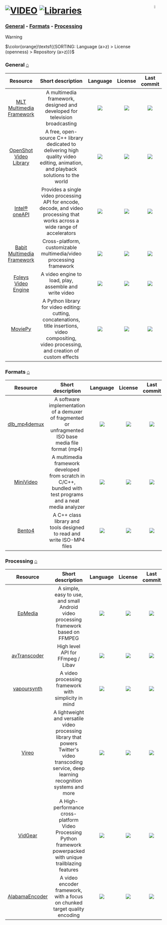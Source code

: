 # [![VIDEO](https://flat.badgen.net/badge/HyMPS/VIDEO/green?scale=1.8)](https://github.com/FORARTfe/HyMPS#-1 "VIDEO section") [![Libraries](https://flat.badgen.net/badge/HyMPS/Libraries/blue?scale=1.8&label=)](https://github.com/FORARTfe/HyMPS/blob/main/Video/Libraries.md#-- "Libraries page") <img align="right" alt="stable" src="https://user-images.githubusercontent.com/171307/210727719-14b940a2-d1dc-4991-b6a4-7add74463ce8.png" width="5%" />

### [General](#general-) - [Formats](#formats-) - [Processing](#processing-)

> [!WARNING]
> $\color{orange}\textsf{{SORTING: Language (a>z) > License (openness) > Repository (a>z)}}$

### General [⌂](#--)
|Resource|Short description|Language|License|Last commit|
|:-:|:-:|:-:|:-:|:-:|
|[MLT Multimedia Framework](https://www.mltframework.org/)|A multimedia framework, designed and developed for television broadcasting|[![](https://img.shields.io/github/languages/top/mltframework/mlt?color=pink&style=flat-square)](https://github.com/mltframework/mlt/graphs/contributors)|[![](https://flat.badgen.net/github/license/mltframework/mlt?label=)](https://github.com/mltframework/mlt/blob/master/COPYING)|[![](https://img.shields.io/github/last-commit/mltframework/mlt?style=flat-square&label=)](https://github.com/mltframework/mlt/graphs/code-frequency)|
|[OpenShot Video Library](https://github.com/OpenShot/libopenshot#readme)|A free, open-source C++ library dedicated to delivering high quality video editing, animation, and playback solutions to the world|[![](https://img.shields.io/github/languages/top/OpenShot/libopenshot?color=pink&style=flat-square)](https://github.com/OpenShot/libopenshot/graphs/contributors)|[![](https://flat.badgen.net/github/license/OpenShot/libopenshot?label=)](https://github.com/OpenShot/libopenshot/blob/develop/COPYING)|[![](https://img.shields.io/github/last-commit/OpenShot/libopenshot?style=flat-square&label=)](https://github.com/OpenShot/libopenshot/graphs/code-frequency)|
|[Intel® oneAPI](https://software.intel.com/content/www/us/en/develop/tools/oneapi/components/onevpl.html)|Provides a single video processing API for encode, decode, and video processing that works across a wide range of accelerators|[![](https://img.shields.io/github/languages/top/oneapi-src/oneVPL?color=pink&style=flat-square)](https://github.com/oneapi-src/oneVPL/graphs/contributors)|[![](https://flat.badgen.net/github/license/oneapi-src/oneVPL?label=)](https://github.com/intel/libvpl/blob/main/LICENSE)|[![](https://img.shields.io/github/last-commit/oneapi-src/oneVPL?style=flat-square&label=)](https://github.com/oneapi-src/oneVPL/graphs/code-frequency)|
|[Babit Multimedia Framework](https://babitmf.github.io/)|Cross-platform, customizable multimedia/video processing framework|[![](https://img.shields.io/github/languages/top/BabitMF/bmf?color=pink&style=flat-square)](https://github.com/BabitMF/bmf/graphs/contributors)|[![](https://flat.badgen.net/github/license/BabitMF/bmf?label=)](https://github.com/BabitMF/bmf/blob/master/LICENSE)|[![](https://img.shields.io/github/last-commit/BabitMF/bmf/master?style=flat-square&label=)](https://github.com/BabitMF/bmf/graphs/code-frequency)|
|[Foleys Video Engine](https://github.com/ffAudio/foleys_video_engine#readme)|A video engine to load, play, assemble and write video|[![](https://img.shields.io/github/languages/top/ffAudio/foleys_video_engine?color=pink&style=flat-square)](https://github.com/ffAudio/foleys_video_engine/graphs/contributors)|[![](https://flat.badgen.net/badge/license/Other/blue?label=)](https://github.com/ffAudio/foleys_video_engine/blob/master/LICENSE.md)|[![](https://img.shields.io/github/last-commit/ffAudio/foleys_video_engine?style=flat-square&label=)](https://github.com/ffAudio/foleys_video_engine/graphs/code-frequency)|
|[MoviePy](https://github.com/Zulko/moviepy#readme)|A Python library for video editing: cutting, concatenations, title insertions, video compositing, video processing, and creation of custom effects|[![](https://img.shields.io/github/languages/top/Zulko/moviepy?color=pink&style=flat-square)](https://github.com/Zulko/moviepy/graphs/contributors)|[![](https://flat.badgen.net/github/license/Zulko/moviepy?label=)](https://github.com/Zulko/moviepy/blob/master/LICENCE.txt)|[![](https://img.shields.io/github/last-commit/Zulko/moviepy?style=flat-square&label=)](https://github.com/Zulko/moviepy/graphs/code-frequency)|

### Formats [⌂](#--)
|Resource|Short description|Language|License|Last commit|
|:-:|:-:|:-:|:-:|:-:|
|[dlb_mp4demux](https://github.com/DolbyLaboratories/dlb_mp4demux#readme)|A software implementation of a demuxer of fragmented or unfragmented ISO base media file format (mp4)|[![](https://img.shields.io/github/languages/top/DolbyLaboratories/dlb_mp4demux?color=pink&style=flat-square)](https://github.com/DolbyLaboratories/dlb_mp4demux/graphs/contributors)|[![](https://flat.badgen.net/github/license/DolbyLaboratories/dlb_mp4demux?label=)](https://github.com/DolbyLaboratories/dlb_mp4demux/blob/master/LICENSE)|[![](https://img.shields.io/github/last-commit/DolbyLaboratories/dlb_mp4demux?style=flat-square&label=)](https://github.com/DolbyLaboratories/dlb_mp4demux/graphs/code-frequency)|
|[MiniVideo](https://github.com/emericg/MiniVideo#readme)|A multimedia framework developed from scratch in C/C++, bundled with test programs and a neat media analyzer|[![](https://img.shields.io/github/languages/top/emericg/MiniVideo?color=pink&style=flat-square)](https://github.com/emericg/MiniVideo/graphs/contributors)|[![](https://flat.badgen.net/github/license/emericg/MiniVideo?label=)](https://github.com/emericg/MiniVideo/blob/master/LICENSE.md)|[![](https://img.shields.io/github/last-commit/emericg/MiniVideo?style=flat-square&label=)](https://github.com/emericg/MiniVideo/graphs/code-frequency)|
|[Bento4](https://github.com/axiomatic-systems/Bento4#readme)|A C++ class library and tools designed to read and write ISO-MP4 files|[![](https://img.shields.io/github/languages/top/axiomatic-systems/Bento4?color=pink&style=flat-square)](https://github.com/axiomatic-systems/Bento4/graphs/contributors)|[![](https://flat.badgen.net/github/license/axiomatic-systems/Bento4?label=)](https://github.com/axiomatic-systems/Bento4/issues/968)|[![](https://img.shields.io/github/last-commit/axiomatic-systems/Bento4?style=flat-square&label=)](https://github.com/axiomatic-systems/Bento4/graphs/code-frequency)|


### Processing [⌂](#--)
|Resource|Short description|Language|License|Last commit|
|:-:|:-:|:-:|:-:|:-:|
|[EpMedia](https://github.com/yangjie10930/EpMedia#readme)|A simple, easy to use, and small Android video processing framework based on FFMPEG|[![](https://img.shields.io/github/languages/top/yangjie10930/EpMedia?color=pink&style=flat-square)](https://github.com/yangjie10930/EpMedia/graphs/contributors)|[![](https://flat.badgen.net/github/license/yangjie10930/EpMedia?label=)](https://github.com/yangjie10930/EpMedia/blob/master/LICENSE)|[![](https://img.shields.io/github/last-commit/yangjie10930/EpMedia?style=flat-square&label=)](https://github.com/yangjie10930/EpMedia/graphs/code-frequency)|
|[avTranscoder](https://github.com/avTranscoder/avTranscoder#readme)|High level API for FFmpeg / Libav|[![](https://img.shields.io/github/languages/top/avTranscoder/avTranscoder?color=pink&style=flat-square)](https://github.com/avTranscoder/avTranscoder/graphs/contributors)|[![](https://flat.badgen.net/badge/license/Multi/blue?label=)](https://github.com/avTranscoder/avTranscoder/blob/develop/COPYING.md)|[![](https://img.shields.io/github/last-commit/avTranscoder/avTranscoder?style=flat-square&label=)](https://github.com/avTranscoder/avTranscoder/graphs/code-frequency)|
|[vapoursynth](https://github.com/vapoursynth/vapoursynth#readme)|A video processing framework with simplicity in mind|[![](https://img.shields.io/github/languages/top/vapoursynth/vapoursynth?color=pink&style=flat-square)](https://github.com/vapoursynth/vapoursynth/graphs/contributors)|[![](https://flat.badgen.net/github/license/vapoursynth/vapoursynth?label=)](https://github.com/vapoursynth/vapoursynth/blob/master/COPYING.LESSER)|[![](https://img.shields.io/github/last-commit/vapoursynth/vapoursynth?style=flat-square&label=)](https://github.com/vapoursynth/vapoursynth/graphs/code-frequency)|
|[Vireo](https://github.com/twitter/vireo#readme)|A lightweight and versatile video processing library that powers Twitter's video transcoding service, deep learning recognition systems and more|[![](https://img.shields.io/github/languages/top/twitter/vireo?color=pink&style=flat-square)](https://github.com/twitter/vireo/graphs/contributors)|[![](https://flat.badgen.net/github/license/twitter/vireo?label=)](https://github.com/twitter/vireo/blob/master/LICENSE)|[![](https://img.shields.io/github/last-commit/twitter/vireo?style=flat-square&label=)](https://github.com/twitter/vireo/graphs/code-frequency)|
|[VidGear](https://github.com/abhiTronix/vidgear#readme)|A High-performance cross-platform Video Processing Python framework powerpacked with unique trailblazing features|[![](https://img.shields.io/github/languages/top/abhiTronix/vidgear?color=pink&style=flat-square)](https://github.com/abhiTronix/vidgear/graphs/contributors)|[![](https://flat.badgen.net/github/license/abhiTronix/vidgear?label=)](https://github.com/abhiTronix/vidgear/blob/master/LICENSE)|[![](https://img.shields.io/github/last-commit/abhiTronix/vidgear?style=flat-square&label=)](https://github.com/abhiTronix/vidgear/graphs/code-frequency)|
|[AlabamaEncoder](https://github.com/kingstefan26/alabamaEncoder#readme)|A video encoder framework, with a focus on chunked target quality encoding|[![](https://img.shields.io/github/languages/top/kingstefan26/alabamaEncoder?color=pink&style=flat-square)](https://github.com/kingstefan26/alabamaEncoder/graphs/contributors)|[![](https://flat.badgen.net/github/license/kingstefan26/alabamaEncoder?label=)](https://github.com/kingstefan26/alabamaEncoder/blob/master/LICENSE)|[![](https://img.shields.io/github/last-commit/kingstefan26/alabamaEncoder?style=flat-square&label=)](https://github.com/kingstefan26/alabamaEncoder/graphs/code-frequency)|
